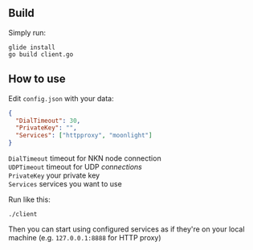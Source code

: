 ## Build
Simply run:
```shell
glide install
go build client.go
```

## How to use
Edit `config.json` with your data:
```json
{
  "DialTimeout": 30,
  "PrivateKey": "",
  "Services": ["httpproxy", "moonlight"]
}
```
`DialTimeout` timeout for NKN node connection  
`UDPTimeout`  timeout for UDP *connections*  
`PrivateKey` your private key  
`Services` services you want to use  

Run like this:
```shell
./client
```

Then you can start using configured services as if they're on your local machine (e.g. `127.0.0.1:8888` for HTTP proxy)
